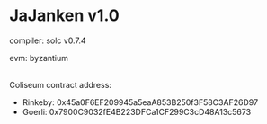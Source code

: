 # JaJanken v1.0

compiler: solc v0.7.4

evm: byzantium
<br />
<br />

Coliseum contract address:

- Rinkeby: 0x45a0F6EF209945a5eaA853B250f3F58C3AF26D97
- Goerli: 0x7900C9032fE4B223DFCa1CF299C3cD48A13c5673

